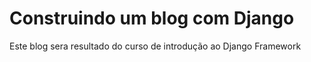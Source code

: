 # Construindo um blog com Django

Este blog sera resultado do curso de introdução ao Django Framework

